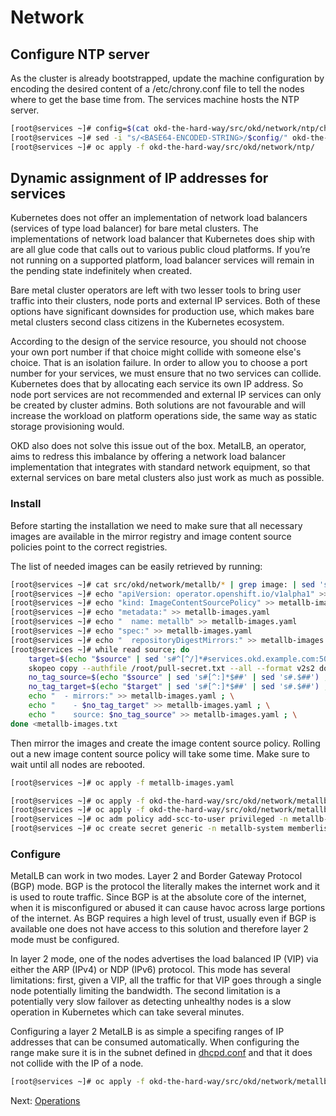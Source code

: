 # Network

## Configure NTP server

As the cluster is already bootstrapped, update the machine configuration by
encoding the desired content of a /etc/chrony.conf file to tell the nodes where
to get the base time from. The services machine hosts the NTP server.

```bash
[root@services ~]# config=$(cat okd-the-hard-way/src/okd/network/ntp/chrony.conf | base64 -w0)
[root@services ~]# sed -i "s/<BASE64-ENCODED-STRING>/$config/" okd-the-hard-way/src/okd/network/ntp/90-{compute,infra,master,storage,worker}-chrony-config.yaml
[root@services ~]# oc apply -f okd-the-hard-way/src/okd/network/ntp/
```

## Dynamic assignment of IP addresses for services

Kubernetes does not offer an implementation of network load balancers (services
of type load balancer) for bare metal clusters. The implementations of network
load balancer that Kubernetes does ship with are all glue code that calls out to
various public cloud platforms. If you’re not running on a supported platform,
load balancer services will remain in the pending state indefinitely when
created.

Bare metal cluster operators are left with two lesser tools to bring user
traffic into their clusters, node ports and external IP services. Both of these
options have significant downsides for production use, which makes bare metal
clusters second class citizens in the Kubernetes ecosystem.

According to the design of the service resource, you should not choose your own
port number if that choice might collide with someone else's choice. That is an
isolation failure. In order to allow you to choose a port number for your
services, we must ensure that no two services can collide. Kubernetes does that
by allocating each service its own IP address. So node port services are not
recommended and external IP services can only be created by cluster admins. Both
solutions are not favourable and will increase the workload on platform
operations side, the same way as static storage provisioning would.

OKD also does not solve this issue out of the box. MetalLB, an operator, aims to
redress this imbalance by offering a network load balancer implementation that
integrates with standard network equipment, so that external services on bare
metal clusters also just work as much as possible.

### Install

Before starting the installation we need to make sure that all necessary images
are available in the mirror registry and image content source policies point to
the correct registries.

The list of needed images can be easily retrieved by running:

```bash
[root@services ~]# cat src/okd/network/metallb/* | grep image: | sed 's/^.*: //' > metallb-images.txt
[root@services ~]# echo "apiVersion: operator.openshift.io/v1alpha1" >> metallb-images.yaml
[root@services ~]# echo "kind: ImageContentSourcePolicy" >> metallb-images.yaml
[root@services ~]# echo "metadata:" >> metallb-images.yaml
[root@services ~]# echo "  name: metallb" >> metallb-images.yaml
[root@services ~]# echo "spec:" >> metallb-images.yaml
[root@services ~]# echo "  repositoryDigestMirrors:" >> metallb-images.yaml
[root@services ~]# while read source; do
    target=$(echo "$source" | sed 's#^[^/]*#services.okd.example.com:5000#g'); \
    skopeo copy --authfile /root/pull-secret.txt --all --format v2s2 docker://$source docker://$target ; \
    no_tag_source=$(echo "$source" | sed 's#[^:]*$##' | sed 's#.$##') ; \
    no_tag_target=$(echo "$target" | sed 's#[^:]*$##' | sed 's#.$##') ; \
    echo "  - mirrors:" >> metallb-images.yaml ; \
    echo "    - $no_tag_target" >> metallb-images.yaml ; \
    echo "    source: $no_tag_source" >> metallb-images.yaml ; \
done <metallb-images.txt
```

Then mirror the images and create the image content source policy. Rolling out a
new image content source policy will take some time. Make sure to wait until all
nodes are rebooted.

```bash
[root@services ~]# oc apply -f metallb-images.yaml
```


```bash
[root@services ~]# oc apply -f okd-the-hard-way/src/okd/network/metallb/namespace.yaml
[root@services ~]# oc apply -f okd-the-hard-way/src/okd/network/metallb/operator.yaml
[root@services ~]# oc adm policy add-scc-to-user privileged -n metallb-system -z speaker
[root@services ~]# oc create secret generic -n metallb-system memberlist --from-literal=secretkey="$(openssl rand -base64 128)"
```

### Configure

MetalLB can work in two modes. Layer 2 and Border Gateway Protocol (BGP) mode.
BGP is the protocol the literally makes the internet work and it is used to
route traffic. Since BGP is at the absolute core of the internet, when it is
misconfigured or abused it can cause havoc across large portions of the
internet. As BGP requires a high level of trust, usually even if BGP is
available one does not have access to this solution and therefore layer 2 mode
must be configured.

In layer 2 mode, one of the nodes advertises the load balanced IP (VIP) via
either the ARP (IPv4) or NDP (IPv6) protocol. This mode has several limitations:
first, given a VIP, all the traffic for that VIP goes through a single node
potentially limiting the bandwidth. The second limitation is a potentially very
slow failover as detecting unhealthy nodes is a slow operation in Kubernetes
which can take several minutes.

Configuring a layer 2 MetalLB is as simple a specifing ranges of IP addresses
that can be consumed automatically. When configuring the range make sure it is
in the subnet defined in [dhcpd.conf](/src/services/dhcpd.conf) and that it does
not collide with the IP of a node.

```bash
[root@services ~]# oc apply -f okd-the-hard-way/src/okd/network/metallb/configuration.yaml
```

Next: [Operations](16-operations.md)
